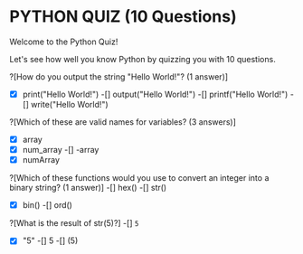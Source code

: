 # PYTHON QUIZ (10 Questions)

Welcome to the Python Quiz!

Let's see how well you know Python by quizzing you with 10 questions.

?[How do you output the string "Hello World!"? (1 answer)]
-[x] print("Hello World!")
-[] output("Hello World!")
-[] printf("Hello World!")
-[] write("Hello World!")

?[Which of these are valid names for variables? (3 answers)]
-[x] array
-[x] num_array
-[] -array
-[x] numArray

?[Which of these functions would you use to convert an integer into a binary string? (1 answer)]
-[] hex()
-[] str()
-[x] bin()
-[] ord()

?[What is the result of str(5)?]
-[] `5`
-[x] "5"
-[] 5
-[] (5)